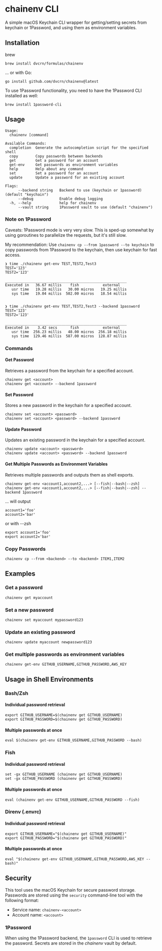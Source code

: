 # chainenv CLI

A simple macOS Keychain CLI wrapper for getting/setting secrets from keychain or 1Password, and using them as environment variables.

## Installation

brew

```
brew install dvcrn/formulas/chainenv
```

... or with Go: 

```
go install github.com/dvcrn/chainenv@latest
```

To use 1Password functionality, you need to have the 1Password CLI installed as well:

```
brew install 1password-cli
```


## Usage

```
Usage:
  chainenv [command]

Available Commands:
  completion  Generate the autocompletion script for the specified shell
  copy        Copy passwords between backends
  get         Get a password for an account
  get-env     Get passwords as environment variables
  help        Help about any command
  set         Set a password for an account
  update      Update a password for an existing account

Flags:
      --backend string   Backend to use (keychain or 1password) (default "keychain")
      --debug            Enable debug logging
  -h, --help             help for chainenv
      --vault string     1Password vault to use (default "chainenv")
```


### Note on 1Password

Caveats: 1Password mode is very very slow. This is sped-up somewhat by using goroutines to parallelize the requests, but it's still slow.

My recommendation: Use `chainenv cp --from 1password --to keychain` to copy passwords from 1Password to the keychain, then use keychain for fast access.

```
❯ time ./chainenv get-env TEST,TEST2,Test3
TEST='123'
TEST2='123'

________________________________________________________
Executed in   36.67 millis    fish           external
   usr time   19.28 millis   30.00 micros   19.25 millis
   sys time   19.04 millis  502.00 micros   18.54 millis


❯ time ./chainenv get-env TEST,TEST2,Test3 --backend 1password
TEST='123'
TEST2='123'

________________________________________________________
Executed in    3.42 secs      fish           external
   usr time  256.23 millis   48.00 micros  256.18 millis
   sys time  129.46 millis  587.00 micros  128.87 millis
```


### Commands

#### Get Password
Retrieves a password from the keychain for a specified account.


```
chainenv get <account>
chainenv get <account> --backend 1password
```

#### Set Password
Stores a new password in the keychain for a specified account.


```
chainenv set <account> <password>
chainenv set <account> <password> --backend 1password
```


#### Update Password
Updates an existing password in the keychain for a specified account.


```
chainenv update <account> <password>
chainenv update <account> <password> --backend 1password
```


#### Get Multiple Passwords as Environment Variables
Retrieves multiple passwords and outputs them as shell exports.


```
chainenv get-env <account1,account2,...> [--fish|--bash|--zsh]
chainenv get-env <account1,account2,...> [--fish|--bash|--zsh] --backend 1password
```

... will output 

```
account1='foo'
account2='bar'
```

or with --zsh 

```
export account1='foo'
export account2='bar'
```

### Copy Passwords

```
chainenv cp --from <backend> --to <backend> ITEM1,ITEM2
```

## Examples


### Get a password
```
chainenv get myaccount
```

### Set a new password
```
chainenv set myaccount mypassword123
```

### Update an existing password
```
chainenv update myaccount newpassword123
```

### Get multiple passwords as environment variables
```
chainenv get-env GITHUB_USERNAME,GITHUB_PASSWORD,AWS_KEY
```


## Usage in Shell Environments

### Bash/Zsh


#### Individual password retrieval
```
export GITHUB_USERNAME=$(chainenv get GITHUB_USERNAME)
export GITHUB_PASSWORD=$(chainenv get GITHUB_PASSWORD)
```

#### Multiple passwords at once
```
eval $(chainenv get-env GITHUB_USERNAME,GITHUB_PASSWORD --bash)
```


### Fish


#### Individual password retrieval
```
set -gx GITHUB_USERNAME (chainenv get GITHUB_USERNAME)
set -gx GITHUB_PASSWORD (chainenv get GITHUB_PASSWORD)
```

#### Multiple passwords at once
```
eval (chainenv get-env GITHUB_USERNAME,GITHUB_PASSWORD --fish)
```


### Direnv (.envrc)

#### Individual password retrieval
```
export GITHUB_USERNAME="$(chainenv get GITHUB_USERNAME)"
export GITHUB_PASSWORD="$(chainenv get GITHUB_PASSWORD)"
```

#### Multiple passwords at once

```
eval "$(chainenv get-env GITHUB_USERNAME,GITHUB_PASSWORD,AWS_KEY --bash)"
```

## Security

This tool uses the macOS Keychain for secure password storage. Passwords are stored using the `security` command-line tool with the following format:

- Service name: `chainenv-<account>`
- Account name: `<account>`


### 1Password

When using the 1Password backend, the `1password` CLI is used to retrieve the password. Secrets are stored in the *chainenv* vault by default.
